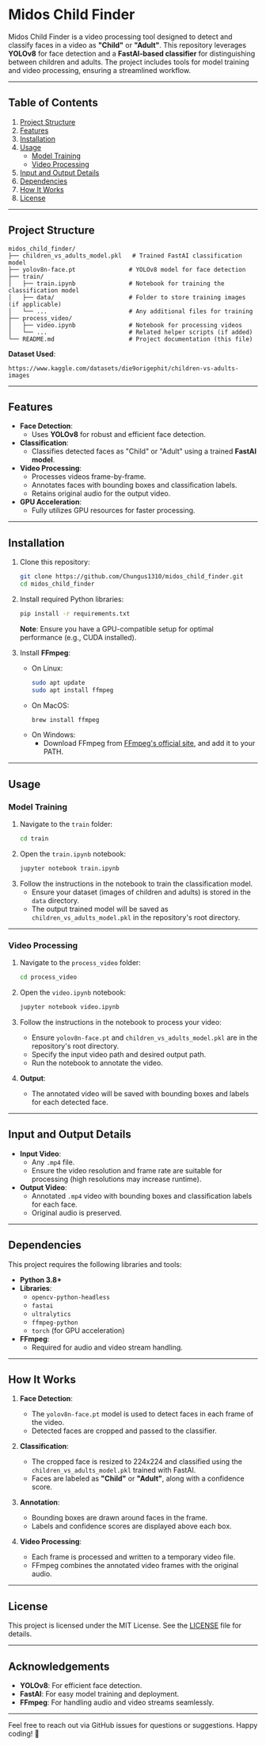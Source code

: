 # **Midos Child Finder**

Midos Child Finder is a video processing tool designed to detect and classify faces in a video as **"Child"** or **"Adult"**. This repository leverages **YOLOv8** for face detection and a **FastAI-based classifier** for distinguishing between children and adults. The project includes tools for model training and video processing, ensuring a streamlined workflow.

---

## **Table of Contents**
1. [Project Structure](#project-structure)
2. [Features](#features)
3. [Installation](#installation)
4. [Usage](#usage)
    - [Model Training](#model-training)
    - [Video Processing](#video-processing)
5. [Input and Output Details](#input-and-output-details)
6. [Dependencies](#dependencies)
7. [How It Works](#how-it-works)
8. [License](#license)

---

## **Project Structure**
```plaintext
midos_child_finder/
├── children_vs_adults_model.pkl   # Trained FastAI classification model
├── yolov8n-face.pt               # YOLOv8 model for face detection
├── train/
│   ├── train.ipynb               # Notebook for training the classification model
│   ├── data/                     # Folder to store training images (if applicable)
│   └── ...                       # Any additional files for training
├── process_video/
│   ├── video.ipynb               # Notebook for processing videos
│   └── ...                       # Related helper scripts (if added)
└── README.md                     # Project documentation (this file)
```

**Dataset Used**:
```
https://www.kaggle.com/datasets/die9origephit/children-vs-adults-images
```


---

## **Features**
- **Face Detection**:
  - Uses **YOLOv8** for robust and efficient face detection.
- **Classification**:
  - Classifies detected faces as "Child" or "Adult" using a trained **FastAI model**.
- **Video Processing**:
  - Processes videos frame-by-frame.
  - Annotates faces with bounding boxes and classification labels.
  - Retains original audio for the output video.
- **GPU Acceleration**:
  - Fully utilizes GPU resources for faster processing.

---

## **Installation**

1. Clone this repository:
    ```bash
    git clone https://github.com/Chungus1310/midos_child_finder.git
    cd midos_child_finder
    ```

2. Install required Python libraries:
    ```bash
    pip install -r requirements.txt
    ```
    **Note**: Ensure you have a GPU-compatible setup for optimal performance (e.g., CUDA installed).

3. Install **FFmpeg**:
    - On Linux:
        ```bash
        sudo apt update
        sudo apt install ffmpeg
        ```
    - On MacOS:
        ```bash
        brew install ffmpeg
        ```
    - On Windows:
        - Download FFmpeg from [FFmpeg's official site](https://ffmpeg.org/), and add it to your PATH.

---

## **Usage**

### **Model Training**
1. Navigate to the `train` folder:
    ```bash
    cd train
    ```
2. Open the `train.ipynb` notebook:
    ```bash
    jupyter notebook train.ipynb
    ```
3. Follow the instructions in the notebook to train the classification model.
    - Ensure your dataset (images of children and adults) is stored in the `data` directory.
    - The output trained model will be saved as `children_vs_adults_model.pkl` in the repository's root directory.

---

### **Video Processing**
1. Navigate to the `process_video` folder:
    ```bash
    cd process_video
    ```
2. Open the `video.ipynb` notebook:
    ```bash
    jupyter notebook video.ipynb
    ```
3. Follow the instructions in the notebook to process your video:
    - Ensure `yolov8n-face.pt` and `children_vs_adults_model.pkl` are in the repository's root directory.
    - Specify the input video path and desired output path.
    - Run the notebook to annotate the video.

4. **Output**:
    - The annotated video will be saved with bounding boxes and labels for each detected face.

---

## **Input and Output Details**
- **Input Video**:
  - Any `.mp4` file.
  - Ensure the video resolution and frame rate are suitable for processing (high resolutions may increase runtime).
- **Output Video**:
  - Annotated `.mp4` video with bounding boxes and classification labels for each face.
  - Original audio is preserved.

---

## **Dependencies**
This project requires the following libraries and tools:
- **Python 3.8+**
- **Libraries**:
    - `opencv-python-headless`
    - `fastai`
    - `ultralytics`
    - `ffmpeg-python`
    - `torch` (for GPU acceleration)
- **FFmpeg**:
    - Required for audio and video stream handling.



---

## **How It Works**

1. **Face Detection**:
    - The `yolov8n-face.pt` model is used to detect faces in each frame of the video.
    - Detected faces are cropped and passed to the classifier.

2. **Classification**:
    - The cropped face is resized to 224x224 and classified using the `children_vs_adults_model.pkl` trained with FastAI.
    - Faces are labeled as **"Child"** or **"Adult"**, along with a confidence score.

3. **Annotation**:
    - Bounding boxes are drawn around faces in the frame.
    - Labels and confidence scores are displayed above each box.

4. **Video Processing**:
    - Each frame is processed and written to a temporary video file.
    - FFmpeg combines the annotated video frames with the original audio.

---

## **License**
This project is licensed under the MIT License. See the [LICENSE](LICENSE) file for details.

---

## **Acknowledgements**
- **YOLOv8**: For efficient face detection.
- **FastAI**: For easy model training and deployment.
- **FFmpeg**: For handling audio and video streams seamlessly.

---

Feel free to reach out via GitHub issues for questions or suggestions. Happy coding! 🎉
